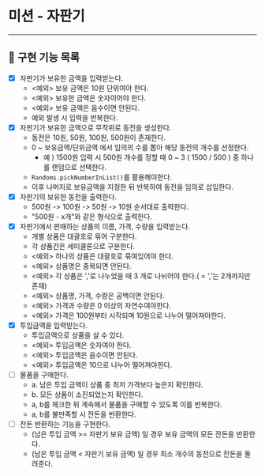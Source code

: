 # 미션 - 자판기

---

## 📑 구현 기능 목록

- [x] 자판기가 보유한 금액을 입력받는다.
    - <예외> 보유 금액은 10원 단위여야 한다.
    - <예외> 보유한 금액은 숫자이어야 한다.
    - <예외> 보유 금액은 음수이면 안된다.
    - 예외 발생 시 입력을 반복한다.
- [x] 자판기가 보유한 금액으로 무작위로 동전을 생성한다.
    - 동전은 10원, 50원, 100원, 500원이 존재한다.
    - 0 ~ 보유금액/단위금액 에서 임의의 수를 뽑아 해당 동전의 개수를 선정한다.
        - 예 ) 1500원 입력 시 500원 개수를 정할 때 0 ~ 3 ( 1500 / 500 ) 중 하나를 랜덤으로 선택한다.
    - `Randoms.pickNumberInList()`를 활용해야한다.
    - 이후 나머지로 보유금액을 지정한 뒤 반복하여 동전을 임의로 삽입한다.
- [x] 자판기의 보유한 동전을 출력한다.
    - 500원 -> 100원 -> 50원 -> 10원 순서대로 출력한다.
    - "500원 - x개"와 같은 형식으로 출력한다.
- [x] 자판기에서 판매하는 상품의 이름, 가격, 수량을 입력받는다.
    - 개별 상품은 대괄호로 묶어 구분한다.
    - 각 상품간은 세미콜론으로 구분한다.
    - <예외> 하나의 상품은 대괄호로 묶여있어야 한다.
    - <예외> 상품명은 중복되면 안된다.
    - <예외> 각 상품은 ','로 나누었을 때 3 개로 나뉘어야 한다.( = ','는 2개까지만 존재)
    - <예외> 상품명, 가격, 수량은 공백이면 안된다.
    - <예외> 가격과 수량은 0 이상의 자연수여야한다.
    - <예외> 가격은 100원부터 시작되며 10원으로 나누어 떨어져야한다.
- [x] 투입금액을 입력받는다.
    - 투입금액으로 상품을 살 수 있다.
    - <예외> 투입금액은 숫자여야 한다.
    - <예외> 투입금액은 음수이면 안된다.
    - <예외> 투입금액은 10으로 나누어 떨어져야한다.
- [ ] 물품을 구매한다.
    - a. 남은 투입 금액이 상품 중 최저 가격보다 높은지 확인한다.
    - b. 모든 상품이 소진되었는지 확인한다.
    - a, b를 체크한 뒤 계속해서 물품을 구매할 수 있도록 이를 반복한다.
    - a, b를 불만족할 시 잔돈을 반환한다.
- [ ] 잔돈 반환하는 기능을 구현한다.
    - (남은 투입 금액 >= 자판기 보유 금액) 일 경우 보유 금액의 모든 잔돈을 반환한다.
    - (남은 투입 금액 < 자판기 보유 금액) 일 경우 최소 개수의 동전으로 잔돈을 돌려준다.
